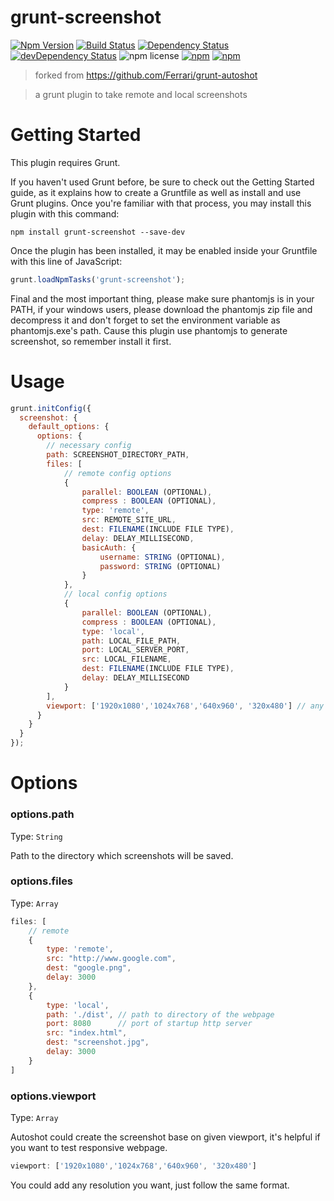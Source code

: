 # grunt-screenshot

[![Npm Version](https://img.shields.io/npm/v/grunt-screenshot.svg)](https://www.npmjs.com/package/grunt-screenshot)
[![Build Status](https://travis-ci.org/gabrielcsapo/grunt-screenshot.svg?branch=master)](https://travis-ci.org/gabrielcsapo/grunt-screenshot) [![Dependency Status](https://david-dm.org/gabrielcsapo/grunt-screenshot.svg)](https://david-dm.org/gabrielcsapo/grunt-screenshot)
[![devDependency Status](https://david-dm.org/gabrielcsapo/grunt-screenshot/dev-status.svg)](https://david-dm.org/gabrielcsapo/grunt-screenshot#info=devDependencies)
![npm license](https://img.shields.io/npm/l/grunt-screenshot.svg)
[![npm](https://img.shields.io/npm/dt/grunt-screenshot.svg?maxAge=2592000)]()
[![npm](https://img.shields.io/npm/dm/grunt-screenshot.svg?maxAge=2592000)]()

> forked from https://github.com/Ferrari/grunt-autoshot

> a grunt plugin to take remote and local screenshots

# Getting Started

This plugin requires Grunt.

If you haven't used Grunt before, be sure to check out the Getting Started guide, as it explains how to create a Gruntfile as well as install and use Grunt plugins. Once you're familiar with that process, you may install this plugin with this command:

```
npm install grunt-screenshot --save-dev
```

Once the plugin has been installed, it may be enabled inside your Gruntfile with this line of JavaScript:

```javascript
grunt.loadNpmTasks('grunt-screenshot');
```

Final and the most important thing, please make sure phantomjs is in your PATH, if your windows users, please download the phantomjs zip file and decompress it and don't forget to set the environment variable as phantomjs.exe's path. Cause this plugin use phantomjs to generate screenshot, so remember install it first.

# Usage

```javascript
grunt.initConfig({
  screenshot: {
    default_options: {
      options: {
        // necessary config
        path: SCREENSHOT_DIRECTORY_PATH,
        files: [
            // remote config options
            {
                parallel: BOOLEAN (OPTIONAL),
                compress : BOOLEAN (OPTIONAL),
                type: 'remote',
                src: REMOTE_SITE_URL,
                dest: FILENAME(INCLUDE FILE TYPE),
                delay: DELAY_MILLISECOND,
                basicAuth: {
                    username: STRING (OPTIONAL),
                    password: STRING (OPTIONAL)
                }
            },
            // local config options
            {
                parallel: BOOLEAN (OPTIONAL),
                compress : BOOLEAN (OPTIONAL),
                type: 'local',
                path: LOCAL_FILE_PATH,
                port: LOCAL_SERVER_PORT,
                src: LOCAL_FILENAME,
                dest: FILENAME(INCLUDE FILE TYPE),
                delay: DELAY_MILLISECOND
            }
        ],
        viewport: ['1920x1080','1024x768','640x960', '320x480'] // any (X)x(Y) size
      }
    }
  }
});
```

# Options

### options.path

Type: `String`

Path to the directory which screenshots will be saved.

### options.files

Type: `Array`


```javascript
files: [
    // remote
    {
        type: 'remote',
        src: "http://www.google.com",
        dest: "google.png",
        delay: 3000
    },
    {
        type: 'local',
        path: './dist', // path to directory of the webpage
        port: 8080      // port of startup http server
        src: "index.html",
        dest: "screenshot.jpg",
        delay: 3000
    }
]
```

### options.viewport

Type: `Array`

Autoshot could create the screenshot base on given viewport, it's helpful if you want to test responsive webpage.

```javascript
viewport: ['1920x1080','1024x768','640x960', '320x480']
```

You could add any resolution you want, just follow the same format.
